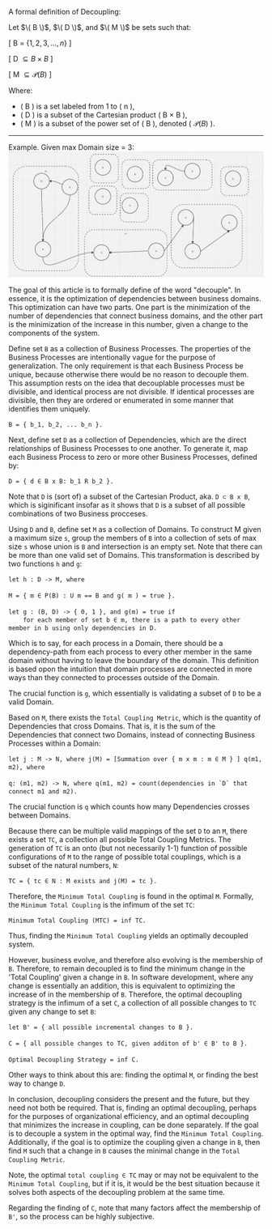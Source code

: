 A formal definition of Decoupling:

Let $\( B \)$, $\( D \)$, and $\( M \)$ be sets such that:

\[
B = $\{1, 2, 3, \ldots, n\}$
\]

\[
D $\subseteq B \times B$
\]

\[
M $\subseteq \mathcal{P}(B)$
\]

Where:
- \( B \) is a set labeled from 1 to \( n \),
- \( D \) is a subset of the Cartesian product \( B $\times$ B \),
- \( M \) is a subset of the power set of \( B \), denoted \( $\mathcal{P}(B)$ \).

---
Example. Given max Domain size = 3: 
![img](https://github.com/Adrianjewell91/decoupler-website/blob/main/Screenshot%202024-02-10%20at%2010.01.19%20AM.png)




The goal of this article is to formally define of the word "decouple". In essence, it is the optimization of dependencies between business domains. This optimization can have two parts. One part is the minimization of the number of dependencies that connect business domains, and the other part is the minimization of the increase in this number, given a change to the components of the system.


Define set `B` as a collection of Business Processes. The properties of the Business Processes are intentionally vague for the purpose of generalization. The only requirement is that each Business Process be unique, because otherwise there would be no reason to decouple them. This assumption rests on the idea that decouplable processes must be divisible, and identical process are not divisible. If identical processes are divisible, then they are ordered or enumerated in some manner that identifies them uniquely.

	B = { b_1, b_2, ... b_n }.



Next, define set `D` as a collection of Dependencies, which are the direct relationships of Business Processes to one another. To generate it, map each Business Process to zero or more other Business Processes, defined by:

	D = { d ∈ B x B: b_1 R b_2 }. 
 

Note that `D` is (sort of) a subset of the Cartesian Product, aka. `D ⊂ B x B`,  which is siginificant insofar as it shows that `D` is a subset of all possible combinations of two Business procceses. 


Using `D` and `B`, define set `M` as a collection of Domains. To construct M given a maximum size `s`, group the members of `B` into a collection of sets of max size `s` whose union is `B` and intersection is an empty set. Note that there can be more than one valid set of Domains. This transformation is described by two functions `h` and `g`:


	let h : D -> M, where

	M = { m ∈ P(B) : U m == B and g( m ) = true }.

	let g : (B, D) -> { 0, 1 }, and g(m) = true if
		for each member of set b ∈ m, there is a path to every other member in b using only dependencies in D.

Which is to say, for each process in a Domain, there should be a dependency-path from each process to every other member in the same domain without having to leave the boundary of the domain. This definition is based opon the intuition that domain processes are connected in more ways than they connected to processes outside of the Domain.

The crucial function is `g`, which essentially is validating a subset of `D` to be a valid Domain.

Based on `M`, there exists the `Total Coupling Metric`, which is the quantity of Dependencies that cross Domains. That is, it is the sum of the Dependencies that connect two Domains, instead of connecting Business Processes within a Domain:

 	let j : M -> N, where j(M) = [Summation over { m x m : m ∈ M } ] q(m1, m2), where

	q: (m1, m2) -> N, where q(m1, m2) = count(dependencies in `D` that connect m1 and m2).

The crucial function is `q` which counts how many Dependencies crosses between Domains.

Because there can be multiple valid mappings of the set `D` to an `M`, there exists a set `TC`, a collection all possible Total Coupling Metrics. The generation of `TC` is an onto (but not necessarily 1-1) function of possible configurations of `M` to the range of possible total couplings, which is a subset of the natural numbers, `N`:

	TC = { tc ∈ N : M exists and j(M) = tc }.


Therefore, the `Minimum Total Coupling` is found in the optimal `M`. Formally, the `Minimum Total Coupling` is the infimum of the set `TC`:

	Minimum Total Coupling (MTC) = inf TC.


Thus, finding the `Minimum Total Coupling` yields an optimally decoupled system. 

However, business evolve, and therefore also evolving is the membership of `B`. Therefore, to remain decoupled is to find the minimum change in the 'Total Coupling' given a change in `B`. In software development, where any change is essentially an addition, this is equivalent to optimizing the increase of in the membership of `B`. Therefore, the optimal decoupling strategy is the infimum of a set `C`, a collection of all possible changes to `TC` given any change to set `B`:

	let B' = { all possible incremental changes to B }.

	C = { all possible changes to TC, given additon of b' ∈ B' to B }.

	Optimal Decoupling Strategy = inf C.

Other ways to think about this are: finding the optimal `M`, or finding the best way to change `D`. 

In conclusion, decoupling considers the present and the future, but they need not both be required. That is, finding an optimal decoupling, perhaps for the purposes of organizational efficiency, and an optimal decoupling that minimizes the increase in coupling, can be done separately. If the goal is to decouple a system in the optimal way, find the `Minimum Total Coupling`. Additionally, if the goal is to optimize the coupling given a change in `B`, then find `M` such that a change in `B` causes the minimal change in the `Total Coupling Metric`.  

Note, the optimal `total coupling ∈ TC` may or may not be equivalent to the `Minimum Total Coupling`, but if it is, it would be the best situation because it solves both aspects of the decoupling problem at the same time.

Regarding the finding of `C`, note that many factors affect the membership of `B'`, so the process can be highly subjective.

